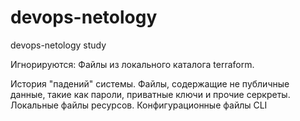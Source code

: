 # devops-netology
devops-netology study

Игнорируются:
Файлы из локального каталога terraform.

История "падений" системы.
Файлы, содержащие не публичные данные, такие как пароли, приватные ключи и прочие серкреты.
Локальные файлы ресурсов.
Конфигурационные файлы CLI